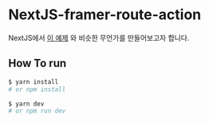 # NextJS-framer-route-action

NextJS에서 [이 예제](https://codesandbox.io/s/framer-motion-x-react-router-n7qhp?file=/src/Gallery.jsx) 와 비슷한 무언가를 만들어보고자 
합니다.

## How To run

```bash
$ yarn install
# or npm install

$ yarn dev
# or npm run dev
```
